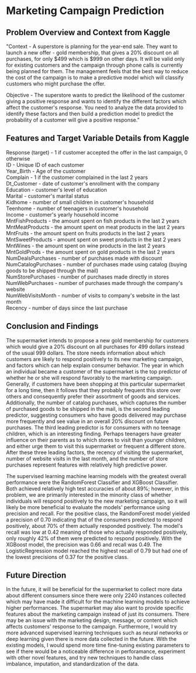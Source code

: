 # Marketing Campaign Prediction

## Problem Overview and Context from Kaggle
"Context - A superstore is planning for the year-end sale. They want to launch a new offer - gold membership, that gives a 20% discount on all purchases, for only $499 which is $999 on other days. It will be valid only for existing customers and the campaign through phone calls is currently being planned for them. The management feels that the best way to reduce the cost of the campaign is to make a predictive model which will classify customers who might purchase the offer. <br>

Objective - The superstore wants to predict the likelihood of the customer giving a positive response and wants to identify the different factors which affect the customer's response. You need to analyze the data provided to identify these factors and then build a prediction model to predict the probability of a customer will give a positive response." <br>

## Features and Target Variable Details from Kaggle
Response (target) - 1 if customer accepted the offer in the last campaign, 0 otherwise <br>
ID - Unique ID of each customer <br>
Year_Birth - Age of the customer <br>
Complain - 1 if the customer complained in the last 2 years <br>
Dt_Customer - date of customer's enrollment with the company <br>
Education - customer's level of education <br>
Marital - customer's marital status <br>
Kidhome - number of small children in customer's household <br>
Teenhome - number of teenagers in customer's household <br>
Income - customer's yearly household income <br>
MntFishProducts - the amount spent on fish products in the last 2 years <br>
MntMeatProducts - the amount spent on meat products in the last 2 years <br>
MntFruits - the amount spent on fruits products in the last 2 years <br>
MntSweetProducts - amount spent on sweet products in the last 2 years <br>
MntWines - the amount spent on wine products in the last 2 years <br>
MntGoldProds - the amount spent on gold products in the last 2 years <br>
NumDealsPurchases - number of purchases made with discount <br>
NumCatalogPurchases - number of purchases made using catalog (buying goods to be shipped through the mail) <br>
NumStorePurchases - number of purchases made directly in stores <br>
NumWebPurchases - number of purchases made through the company's website <br>
NumWebVisitsMonth - number of visits to company's website in the last month <br>
Recency - number of days since the last purchase <br>

## Conclusion and Findings
The supermarket intends to propose a new gold membership for customers which would give a 20% discount on all purchases for 499 dollars instead of the usual 999 dollars. The store needs information about which customers are likely to respond positively to its new marketing campaign, and factors which can help explain consumer behavior. The year in which an individual became a customer of the supermarket is the top predictor of whether he or she will respond favorably to the marketing campaign. Generally, if customers have been shopping at this particular supermarket for a long time, then it follows that they probably frequent this store over others and consequently prefer their assortment of goods and services. Additionally, the number of catalog purchases, which captures the number of purchased goods to be shipped in the mail, is the second leading predictor, suggesting consumers who have goods delivered may purchase more frequently and see value in an overall 20% discount on future purchases. The third leading predictor is for consumers with no teenage children, which is an interesting finding. Perhaps teenagers have greater influence on their parents as to which stores to visit than younger children, and either urge them to visit this supermarket or frequent a different store. After these three leading factors, the recency of visiting the supermarket, number of website visits in the last month, and the number of store purchases represent features with relatively high predictive power. <br>

The supervised learning machine learning models with the greatest overall performance were the RandomForest Classifier and XGBoost Classifier. Both achieved relatively high test accuracies of about 89%; however, in this problem, we are primarily interested in the minority class of whether individuals will respond positively to the new marketing campaign, so it will likely be more beneficial to evaluate the models' performance using precision and recall. For the positive class, the RandomForest model yielded a precision of 0.70 indicating that of the consumers predicted to respond positively, about 70% of them actually responded positively. The model's recall was low at 0.42 meaning of those who actually responded positively, only roughly 42% of them were predicted to respond positively. With the XGBoost model, the precision was 0.66 and recall was 0.49. The LogisticRegression model reached the highest recall of 0.79 but had one of the lowest precisions of 0.37 for the positive class. <br>

## Future Direction
In the future, it will be beneficial for the supermarket to collect more data about different consumers since there were only 2240 instances collected which may have made it difficult for the machine learning models to achieve higher performances. The supermarket may also want to provide specific features about the marketing campaign instead of just its consumers. There may be an issue with the marketing design, message, or content which affects customers' response to the campaign. Furthermore, I would try more advanced supervised learning techniques such as neural networks or deep learning given there is more data collected in the future. With the existing models, I would spend more time fine-tuning existing parameters to see if there would be a noticeable difference in perforamance, experiment with other novel features, and try new techniques to handle class imbalance, imputation, and standardization of the data. 
